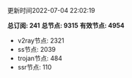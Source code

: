更新时间2022-07-04 22:02:19

**总订阅: 241**
**总节点: 9315**
**有效节点: 4954**
- v2ray节点: 2321
- ss节点: 2039
- trojan节点: 484
- ssr节点: 110
